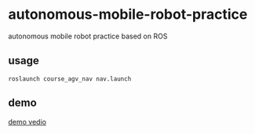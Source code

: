 # autonomous-mobile-robot-practice
autonomous mobile robot practice based on ROS
## usage
``` shell
roslaunch course_agv_nav nav.launch
```
## demo
[demo vedio](https://www.bilibili.com/video/BV148411U797)
